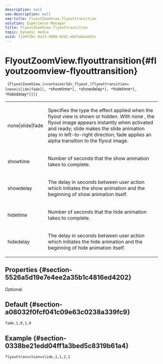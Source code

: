 ```yaml
---
description: null
seo-description: null
seo-title: FlyoutZoomView.flyouttransition
solution: Experience Manager
title: FlyoutZoomView.flyouttransition
topic: Dynamic media
uuid: f1a9f2bc-9a13-4980-9241-e835a0aadd2c
---
```


# FlyoutZoomView.flyouttransition{#flyoutzoomview-flyouttransition}

 ` [FlyoutZoomView.|<containerId>_flyout.]flyouttransition=[none|slide|fade][, *`showtime`*[, *`showdelay`*[, *`hidetime`*[, *`hidedelay`*]]]]`

<table id="table_AB421835D2454ECD8AA40DBFADBAC65F"> 
 <tbody> 
  <tr> 
   <td colname="col1"> <p> <span class="codeph"> <span class="varname"> none|slide|fade </span> </span> </p> </td> 
   <td colname="col2"> <p> Specifies the type the effect applied when the flyout view is shown or hidden. With <span class="codeph"> none </span>, the flyout image appears instantly when activated and ready; <span class="codeph"> slide </span> makes the slide animation play in left-to-right direction; <span class="codeph"> fade </span> applies an alpha transition to the flyout image. </p> </td> 
  </tr> 
  <tr> 
   <td colname="col1"> <p> <span class="codeph"> <span class="varname"> showtime </span> </span> </p> </td> 
   <td colname="col2"> <p> Number of seconds that the show animation takes to complete. </p> </td> 
  </tr> 
  <tr> 
   <td colname="col1"> <p> <span class="codeph"> <span class="varname"> showdelay </span> </span> </p> </td> 
   <td colname="col2"> <p> The delay in seconds between user action which initiates the show animation and the beginning of show animation itself. </p> </td> 
  </tr> 
  <tr> 
   <td colname="col1"> <p> <span class="codeph"> <span class="varname"> hidetime </span> </span> </p> </td> 
   <td colname="col2"> <p> Number of seconds that the hide animation takes to complete. </p> </td> 
  </tr> 
  <tr> 
   <td colname="col1"> <p> <span class="codeph"> <span class="varname"> hidedelay </span> </span> </p> </td> 
   <td colname="col2"> <p> The delay in seconds between user action which initiates the hide animation and the beginning of hide animation itself. </p> </td> 
  </tr> 
 </tbody> 
</table>

## Properties {#section-5526a5d19e7e4ee2a35b1c4816ed4202}

Optional.

## Default {#section-a08032f0fcf041c09e63c0238a339fc9}

`fade,1,0,1,0`

## Example {#section-0338be21edd04ff1a3bed5c8319b61a4}

`flyouttransition=slide,1,1,2,1` 

